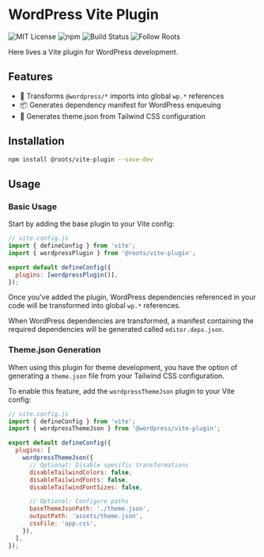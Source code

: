 # WordPress Vite Plugin

![MIT License](https://img.shields.io/github/license/roots/vite-plugin?color=%23525ddc&style=flat-square)
![npm](https://img.shields.io/npm/v/@roots/vite-plugin.svg?color=%23525ddc&style=flat-square)
![Build Status](https://img.shields.io/github/actions/workflow/status/roots/vite-plugin/tests.yml?color=%23525ddc&style=flat-square)
![Follow Roots](https://img.shields.io/twitter/follow/rootswp.svg?color=%23525ddc&style=flat-square)

Here lives a Vite plugin for WordPress development.

## Features

- 🔄 Transforms `@wordpress/*` imports into global `wp.*` references
- 📦 Generates dependency manifest for WordPress enqueuing
- 🎨 Generates theme.json from Tailwind CSS configuration

## Installation

```bash
npm install @roots/vite-plugin --save-dev
```

## Usage

### Basic Usage

Start by adding the base plugin to your Vite config:

```js
// vite.config.js
import { defineConfig } from 'vite';
import { wordpressPlugin } from '@roots/vite-plugin';

export default defineConfig({
  plugins: [wordpressPlugin()],
});
```

Once you've added the plugin, WordPress dependencies referenced in your code will be transformed into global `wp.*` references.

When WordPress dependencies are transformed, a manifest containing the required dependencies will be generated called `editor.deps.json`.

### Theme.json Generation

When using this plugin for theme development, you have the option of generating a `theme.json` file from your Tailwind CSS configuration.

To enable this feature, add the `wordpressThemeJson` plugin to your Vite config:

```js
// vite.config.js
import { defineConfig } from 'vite';
import { wordpressThemeJson } from '@wordpress/vite-plugin';

export default defineConfig({
  plugins: [
    wordpressThemeJson({
      // Optional: Disable specific transformations
      disableTailwindColors: false,
      disableTailwindFonts: false,
      disableTailwindFontSizes: false,

      // Optional: Configure paths
      baseThemeJsonPath: './theme.json',
      outputPath: 'assets/theme.json',
      cssFile: 'app.css',
    }),
  ],
});
```
